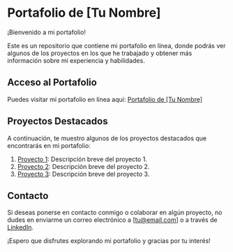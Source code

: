 # Portafolio de [Tu Nombre]

¡Bienvenido a mi portafolio!

Este es un repositorio que contiene mi portafolio en línea, donde podrás ver algunos de los proyectos en los que he trabajado y obtener más información sobre mi experiencia y habilidades.

## Acceso al Portafolio

Puedes visitar mi portafolio en línea aquí: [Portafolio de [Tu Nombre]](https://ginolanese.github.io/portfolio/)

## Proyectos Destacados

A continuación, te muestro algunos de los proyectos destacados que encontrarás en mi portafolio:

1. [Proyecto 1](https://github.com/TuUsuario/Proyecto1): Descripción breve del proyecto 1.
2. [Proyecto 2](https://github.com/TuUsuario/Proyecto2): Descripción breve del proyecto 2.
3. [Proyecto 3](https://github.com/TuUsuario/Proyecto3): Descripción breve del proyecto 3.

## Contacto

Si deseas ponerse en contacto conmigo o colaborar en algún proyecto, no dudes en enviarme un correo electrónico a [tu@email.com] o a través de [LinkedIn](https://www.linkedin.com/in/tu-usuario).

¡Espero que disfrutes explorando mi portafolio y gracias por tu interés!


